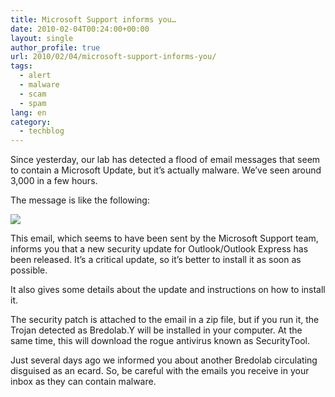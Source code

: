 ```yaml
---
title: Microsoft Support informs you…
date: 2010-02-04T00:24:00+00:00
layout: single
author_profile: true
url: 2010/02/04/microsoft-support-informs-you/
tags:
  - alert
  - malware
  - scam
  - spam
lang: en
category: 
  - techblog
---
```

Since yesterday, our lab has detected a flood of email messages that seem to contain a Microsoft Update, but it’s actually malware. We’ve seen around 3,000 in a few hours.

The message is like the following:

[![](http://1.bp.blogspot.com/_vaUVXcmC3OI/S2oMaLrsWII/AAAAAAAAAxw/lHErWDLLbNo/s640/Outlook_update_en1.jpg)](http://1.bp.blogspot.com/_vaUVXcmC3OI/S2oMaLrsWII/AAAAAAAAAxw/lHErWDLLbNo/s1600-h/Outlook_update_en1.jpg)

This email, which seems to have been sent by the Microsoft Support team, informs you that a new security update for Outlook/Outlook Express has been released. It’s a critical update, so it’s better to install it as soon as possible.

It also gives some details about the update and instructions on how to install it.

The security patch is attached to the email in a zip file, but if you run it, the Trojan detected as Bredolab.Y will be installed in your computer. At the same time, this will download the rogue antivirus known as SecurityTool.

Just several days ago we informed you about another Bredolab circulating disguised as an ecard. So, be careful with the emails you receive in your inbox as they can contain malware.